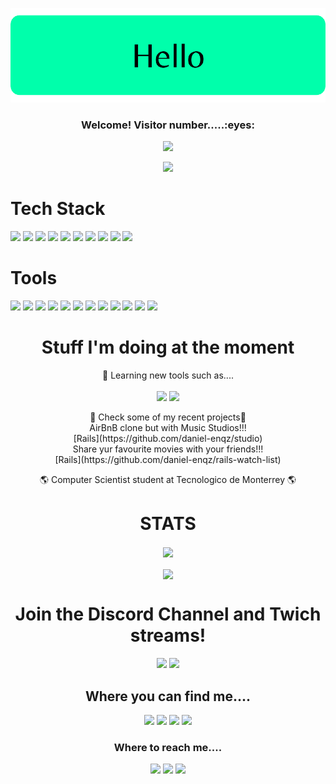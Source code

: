 <p align="center">
  <img src="assets/Banner.png" />
</p>

<h3 align="center">Welcome! Visitor number.....:eyes:</h3>
<p align="center"><img src="https://profile-counter.glitch.me/{daniel-enqz}/count.svg"></p>
<p align="center"><img src="http://ForTheBadge.com/images/badges/built-with-love.svg"></p>

# Tech Stack
<p>
<img src="https://img.shields.io/badge/Python-14354C?style=for-the-badge&logo=python&logoColor=white">
<img src="https://img.shields.io/badge/HTML5-E34F26?style=for-the-badge&logo=html5&logoColor=white">
<img src="https://img.shields.io/badge/CSS3-1572B6?style=for-the-badge&logo=css3&logoColor=white">
<img src="https://img.shields.io/badge/C-00599C?style=for-the-badge&logo=c&logoColor=white">
<img src="https://img.shields.io/badge/Ruby-CC342D?style=for-the-badge&logo=ruby&logoColor=white">
<img src="https://img.shields.io/badge/Ruby_on_Rails-CC0000?style=for-the-badge&logo=ruby-on-rails&logoColor=white">
<img src="https://img.shields.io/badge/SQLite-07405E?style=for-the-badge&logo=sqlite&logoColor=white">
<img src="https://img.shields.io/badge/MySQL-00000F?style=for-the-badge&logo=mysql&logoColor=white">
<img src="https://img.shields.io/badge/JavaScript-F7DF1E?style=for-the-badge&logo=javascript&logoColor=black">
<img src="https://img.shields.io/badge/PostgreSQL-316192?style=for-the-badge&logo=postgresql&logoColor=white">
</p>

# Tools
<p>
<img src="https://img.shields.io/badge/NPM-%23000000.svg?style=for-the-badge&logo=npm&logoColor=white">
<img src="https://img.shields.io/badge/yarn-%232C8EBB.svg?style=for-the-badge&logo=yarn&logoColor=white">
<img src="https://img.shields.io/badge/Babel-F9DC3e?style=for-the-badge&logo=babel&logoColor=black">
<img src="https://img.shields.io/badge/VSCode-0078d7.svg?style=for-the-badge&logo=visual-studio-code&logoColor=white">
<img src="https://img.shields.io/badge/jquery-%230769AD.svg?style=for-the-badge&logo=jquery&logoColor=white">
<img src="https://img.shields.io/badge/Linux-FCC624?style=for-the-badge&logo=linux&logoColor=black">
<img src="https://img.shields.io/badge/Ubuntu-E95420?style=for-the-badge&logo=ubuntu&logoColor=white">
<img src="https://img.shields.io/badge/Windows-0078D6?style=for-the-badge&logo=windows&logoColor=white">
<img src="https://img.shields.io/badge/numpy-%23013243.svg?style=for-the-badge&logo=numpy&logoColor=white">
<img src="https://img.shields.io/badge/pandas-%23150458.svg?style=for-the-badge&logo=pandas&logoColor=white">
<img src="https://img.shields.io/badge/Heroku-430098?style=for-the-badge&logo=heroku&logoColor=white">
<img src="https://img.shields.io/badge/Bootstrap-563D7C?style=for-the-badge&logo=bootstrap&logoColor=white">
</p>


<h1 align="center">Stuff I'm doing at the moment</h1>
<p align="center">
👀 Learning new tools such as....
<br><br>
<img src="https://img.shields.io/badge/C%2B%2B-00599C?style=for-the-badge&logo=c%2B%2B&logoColor=white">
<img src="https://img.shields.io/badge/go-%2300ADD8.svg?style=for-the-badge&logo=go&logoColor=white">
</p>
<p align="center">
🌱 Check some of my recent projects🌱<br>
AirBnB clone but with Music Studios!!! <br> [Rails](https://github.com/daniel-enqz/studio)<br>
Share yur favourite movies with your friends!!! <br> [Rails](https://github.com/daniel-enqz/rails-watch-list)<br>
<p align="center">
🌎 Computer Scientist student at Tecnologico de Monterrey 🌎
</p>

<h1 align="center">STATS</h1>
<p align="center">
<a href="https://git.io/streak-stats"><img align="center" src="https://github-readme-streak-stats.herokuapp.com?user=daniel-enqz&theme=dark&hide_border=true&date_format=M%20j%5B%2C%20Y%5D"/></a>
<br><br>
<a href="https://github.com/daniel-enqz/github-readme-stats"><img align="center" src="https://github-readme-stats.vercel.app/api/top-langs/?username=daniel-enqz&langs_count=10&layout=compact&hide_border=true&title_color=0099ff&icon_color=0099ff" /></a>
</p>

<h1 align="center">Join the Discord Channel and Twich streams!</h1>
<p align="center">
<a href="https://discord.gg/n4PYXTkk" target="_blank"><img src="https://img.shields.io/badge/Discord-7289DA?style=for-the-badge&logo=discord&logoColor=white"></a>
<a href="https://www.twitch.tv/daniel_enqz" target="_blank" rel="noopener noreferrer"><img src="https://img.shields.io/badge/Twitch-9146FF?style=for-the-badge&logo=twitch&logoColor=white"></a>
</p>

<h2 align="center">Where you can find me....</h2>
<p align="center">
<a href="https://www.instagram.com/daniel__enqz/?hl=en"><img src="https://img.shields.io/badge/daniel_enqz-E4405F?style=for-the-badge&logo=instagram&logoColor=white"></a>
<a href="https://twitter.com/Daniel__enqz"><img src="https://img.shields.io/badge/daniel_enqz-%231DA1F2.svg?style=for-the-badge&logo=Twitter&logoColor=white"></a>
<a href="https://vm.tiktok.com/ZMLjnxQKp/"><img src="https://img.shields.io/badge/daniel_enqz-000000?style=for-the-badge&logo=tiktok&logoColor=white"></a>
<a href="https://www.youtube.com/channel/UCvZjEjGU4CVIrQknOSMfpXQ"><img src="https://img.shields.io/badge/Daniel Enqz-FF0000?style=for-the-badge&logo=youtube&logoColor=white"></a>
</p>

<h3 align="center">Where to reach me....</h2>
<p align="center">
<a href="https://www.linkedin.com/in/daniel-enr%C3%ADquez-monjar%C3%A1s-10043721b/"><img src="https://img.shields.io/badge/LinkedIn-0077B5?style=for-the-badge&logo=linkedin&logoColor=white"></a>
<a href="mailto:dan17.em@gmail.com"><img src="https://img.shields.io/badge/Gmail-D14836?style=for-the-badge&logo=gmail&logoColor=white"></a>
<a href="https://daniel-enqz.github.io/website/"><img src="https://img.shields.io/badge/website-4285F4?style=for-the-badge&logo=google&logoColor=white"></a>
</p>
